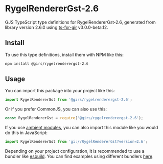 
# RygelRendererGst-2.6

GJS TypeScript type definitions for RygelRendererGst-2.6, generated from library version 2.6.0 using [ts-for-gir](https://github.com/gjsify/ts-for-gjs) v3.0.0-beta.12.

## Install

To use this type definitions, install them with NPM like this:
```bash
npm install @girs/rygelrenderergst-2.6
```

## Usage

You can import this package into your project like this:
```ts
import RygelRendererGst from '@girs/rygelrenderergst-2.6';
```

Or if you prefer CommonJS, you can also use this:
```ts
const RygelRendererGst = require('@girs/rygelrenderergst-2.6');
```

If you use [ambient modules](https://github.com/gjsify/ts-for-gir/tree/main/packages/cli#ambient-modules), you can also import this module like you would do this in JavaScript:

```ts
import RygelRendererGst from 'gi://RygelRendererGst?version=2.6';
```

Depending on your project configuration, it is recommended to use a bundler like [esbuild](https://esbuild.github.io/). You can find examples using different bundlers [here](https://github.com/gjsify/ts-for-gir/tree/main/examples).